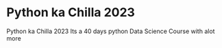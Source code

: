 # Python ka Chilla 2023 
 Python ka Chilla 2023 
Its a 40 days python Data Science Course with alot more 
